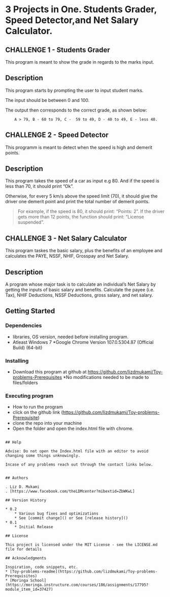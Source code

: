 # 3 Projects in One. Students Grader, Speed Detector,and Net Salary Calculator.

## CHALLENGE 1 - Students Grader

This program is meant to show the grade in regards to the marks input.

## Description

This program starts by prompting the user to input student marks. 

The input should be between 0 and 100. 

The output then corresponds to the correct grade, as shown below: 

        A > 79, B - 60 to 79, C -  59 to 49, D - 40 to 49, E - less 40.
        
## CHALLENGE 2 - Speed Detector

This programm is meant to detect when the speed is high and demerit points.

## Description

This program takes the speed of a car as input e.g 80. And if the speed is less than 70, it should print “Ok”. 

Otherwise, for every 5 km/s above the speed limit (70), it should give the driver one demerit point and print the total number of demerit points.

   > For example, if the speed is 80, it should print: “Points: 2”. If the driver gets more than 12 points, the function should print: “License suspended”.

## CHALLENGE 3 - Net Salary Calculator

This program taskes the basic salary, plus the benefits of an employee and calculates the PAYE, NSSF, NHIF, Grosspay and Net Salary.

## Description

A program whose major task is to calculate an individual’s Net Salary by getting the inputs of basic salary and benefits. Calculate the payee (i.e. Tax), NHIF Deductions, NSSF Deductions, gross salary, and net salary. 
   
## Getting Started

### Dependencies

* libraries, OS version, needed before installing program.
* Atleast Windows 7
*Google Chrome Version 107.0.5304.87 (Official Build) (64-bit)

### Installing

* Download this program at github at https://github.com/lizdmukami/Toy-problems-Prerequisites
*No modifications needed to be made to files/folders

### Executing program

* How to run the program
* click on the github link (https://github.com/lizdmukami/Toy-problems-Prerequisite)
* clone the repo into your machine
* Open the folder and open the index.html file with chrome.
```

## Help

Advise: Do not open the Index.html file with an editor to avoid changing some things unknowingly.

Incase of any problems reach out through the contact links below.


## Authors

. Liz D. Mukami  
. [https://www.facebook.com/theLDMcenter?mibextid=ZbWKwL]

## Version History

* 0.2
    * Various bug fixes and optimizations
    * See [commit change]() or See [release history]()
* 0.1
    * Initial Release

## License

This project is licensed under the MIT License - see the LICENSE.md file for details

## Acknowledgments

Inspiration, code snippets, etc.
* [Toy-problems-readme](https://github.com/lizdmukami/Toy-problems-Prerequisites)
* [Moringa School](https://moringa.instructure.com/courses/186/assignments/17795?module_item_id=37427)


